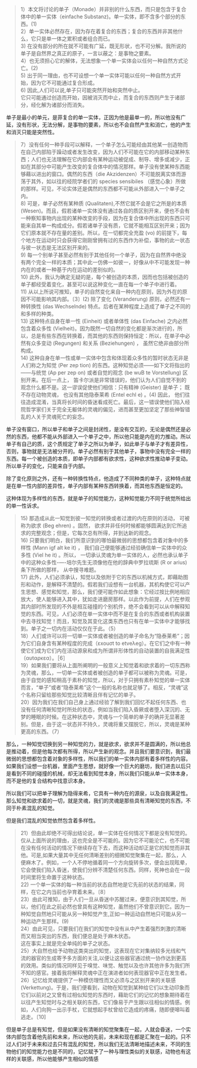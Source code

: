 <blockquote data-pid="FsdYKZaX">1）本文将讨论的单子（Monade）并非别的什么东西，而只是包含于复合体中的单一实体（einfache Substanz)。单一实体，即不含多个部分的东西。(1)<br>2）单一实体必然存在，因为存在着复合的东西；复合的东西并非其他什么，它只是单一体之累积或者组合而已。<br>3) 在没有部分的所在就不可能有广延，既无形状，也不可分解。我所说的单子是自然界之真正的原子，一言以蔽之：是事物之要素。<br>4）也无须担心它的解体，无法想象一个单一实体会以任何一种自然方式沦亡。(2)<br>5) 出于同一理由，也不可设想一个单一实体可能以任何一种自然方式开始，因为它不可能通过复合形成。<br>6) 因此,人们可以说,单子只可能突然开始和突然中止。<br>它只可能通过创造而开始，因被消灭而中止，而复合的东西则产生于诸部分，经化解为诸部分而消失。</blockquote><p data-pid="vc-EwLkH">单子是最小的单元，是菲复合的单一实体，正因为他是最单一的，所以他没有广延，没有形状，无法分解，是事物的要素，所以也不会自然产生和消亡，他的产生和消灭只能是突然性。</p><blockquote data-pid="kx1Z4f2R">7）没有任何一种手段可以解释，一个单子怎么可能经由其他某一创造物而在自己内部陷于躁动或者发生改变，因为人们不可能在它的内部移动某种东西；人们也无法理解在它内部会有某种运动被促成、制导、增多或减少，正如在其部分中可能产生改变的复合体中的情况那样。单子没有使某种东西能够藉以进出的窗口。偶然的东西（die Akzidenzen）不可能脱离实体而游荡于其外，如以往的经院学者们的 species sensibiles （感觉心象）所做的那样。可见，不论实体还是偶然的东西都不可能从外部进入一个单子之内。<br>8) 可是，单子必然有某种质 (Qualitaten),不然它就不会是它之所是的本质 (Wesen)。而且，假若诸单一实体没有通过各自的质区别开来，便也不会有一种察知事物内出现的某种改变的手段，因为在复合体中所出现的东西只可能来自其单一构成成分。假若诸单子没有质，它就不能相互区别开来；因为它们原本就不存在量的差别。所以，在一切都完全充盈 (vo) 的前提下，每个地方在运动时只会获得它刚刚曾拥有过的东西作为补偿，事物的此一状态与彼一状态是无法区别开来的。<br>9) 每一个别单子甚至必然有别于其他任何一个单子，因为在自然界中绝没有两个完全一样的本质；其中此一仿佛一如彼一，好像从中不可能发现一种内在的或者一种基于内在运动的差别似的。<br>10) 此外，我认为确定无疑的是，每个被创造的本质，因而也包括被创造的单子都经受着变化，甚至可以说这种变化一直在每一个单子中进行着。<br>11) 从以上所说可推知，单子的自然变化来自一种内在原则，因为外在的原因不可能影响其内部。〔3〕I2) 除了变化 (Veranderung) 原则，必然还有一种转换性 (das Wechselnde) 特点。后者在某种程度上造成了单子之不同的和多样的种类。<br>13) 这种特点自身在单一性 (Einheit) 或者单体性 (das Einfache) 之内必然包含着众多性 (Vielheit)。因为既然一切自然的变化都是渐次进行的，所以，总是有些东西在转换着，而其他的东西则保持恒定：所以，在单子中必然有众多变动 (Regungen) 和关系 (Beziehungen) ， 虽然它绝非由部分所构成。<br>14) 这种自身在单一性或单一实体中包含和体现着众多性的暂时状态无非是人们称之为知觉 (Per zep tion) 的东西。这种知觉必须——如下文将指出的——与统觉 (Ap per zep on) 或者自觉的观念 (be wuB te Vorstellung) 区别开来。在后一点上， 笛卡尔派是非常错误的，他们认为人们自觉不到的观念什么都不是。这一谬误促使他们相信：只有精神 (Geister) 是单子； 既不存在动物灵魂， 也没有其他隐泰莱希 (Entel echl e) 。(4) 因此， 他们往往造成混淆，当真将长时间的昏迷看成死亡。最后，这一错误使他们陷入经院哲学家们关于完全无躯体的灵魂的偏见，进而甚至更加坚定了那些神智错乱的人关于灵魂死亡的妄念。</blockquote><p data-pid="SP3r4vXe">单子没有窗口，所以单子和单子之间是封闭性，是没有交互的，无论是偶然还是必然的东西，他都不能从外部进入一个单子之中，所以他只能是内在的力推动。所以单子有自己的质，这个质规定了单子之所以为单子，如此单子与单子才有差异性，否则，事物就是无法被分开的。单子必然有别于其他单子，事物中没有完全一样的东西。每一个被创造的本质，即单子内部都有欲求性，这种欲求性推动单子变动。所以单子的变化，只能来自于内部。</p><p data-pid="x8FuRyTR">除了变化原则之外，还有一种转换性特点，他造成了不同种类的单子，这种特点就是在单一性内部的差异性，单子内部有某种东西转换着，而其他东西是恒定的。</p><p data-pid="4Px1Kd_H">这种体现为多样性的东西，就是单子的知觉能力，这种知觉能力不同于统觉所给出的单一性诉求。</p><blockquote data-pid="Y0L784-q">15) 那造成从此一知觉到彼一知觉的转换或者过渡的内在原则的活动， 可被称为欲求 (Beg ehren) 。固然， 欲求并非任何时候都能够圆满达到它所追求的完整观念；但是，它每次总有所得，并到达新的观念。<br>16) 只要我们明白，我们所意识到的哪怕最微弱的思想都包含着对象中的多样性 (Mann igf alt ke it) ， 我们自己便能够通过经验确信单一实体中的众多性 (Viel he it) 。所以， 一切承认灵魂为单一实体的人，必然也承认单子中的这种众多性-—-培尔先生无须像他在他的辞典中罗拉琉斯 (R or arius) 条下所做的那样， 从中搜寻难题。<br>17) 此外，人们必须承认，知觉以及依附于它的东西以机械方式，即藉助图形和动作，是解释不清楚的。假若我们设想有一台机器，其机构使它可以产生思想、感觉和知觉，那么，我们便可能作如此想象：它经过按比例地相应放大，使人能够进入其中，犹如走进磨房那样。以此作为前提，人们在参观其内部时所发现的不外是相互碰撞的个别机件，绝不会看到可以从中解释知觉的东西。可见，人们必须在单一实体中而不是在复合的东西或者机构装置中去寻找知觉！而且，知觉及其变化这类东西也只有在单一实体中才能够找到。单子之一切内在活动仅仅在于此。（5）<br>18）人们或许可以将一切单一实体或者被创造的单子命名为“隐泰莱希”；因为它们自身含有某种程度的完成（εxouσt to etveλeg）。在它们之中有一种使它们成为它们内在活动源泉和成为所谓非形体性的自动装置的自我满足性（αυtαρκεα）。［6］<br>19）如果我们要将从上面所阐明的一般意义上知觉着和欲求着的一切东西称为灵魂，那么，一切单一实体或者被创造的单子都可以被称为灵魂。可是，由于自觉的感知稍高于素朴的知觉，所以，对于只拥有素朴知觉的单一实体而言，“单子”或者“隐泰莱希”这个一般的名称也就足够了。相反，“灵魂”这个名称只留给那些知觉比较清晰且伴有记忆的单子。<br>20）因为我们在我们自己身上通过经验了解到我们回忆不起任何东西、也没有任何清晰知觉时所处的状态，例如当我们陷入昏厥或者堕入深沉的、无梦的睡眠的时候。在这种状态中，灵魂与一个简单的单子的确并无显著差别。但是，由于这一状态并不持久，灵魂将重又摆脱它，所以，灵魂是某种更高的东西。（7）</blockquote><p data-pid="Teo9ndwN">那么，一种知觉切换到另一种知觉的力，就是欲求，欲求并不是圆满的，所以他总是推动着，但是他每次都有所得，所以产生新的观念。并且我们要意识到，我们最微弱的思想都包含着对象的多样性，所以我们的单一实体内部有着多样性的内容。如果我们设想一台机器，里面产生思想，就好像一个巨大的磨坊，我们进去以后只是看到不同的碰撞的机械，却无法看到知觉本身，所以我们只能从单一实体本身，而不是他的复合结构中找意识本身。</p><p data-pid="nIQe1HUh">所以我们可以把单子理解为隐得来希，它具有一种内在的源泉，以及自我满足性。那么知觉和欲求着的一切，就是灵魂，我们的灵魂是那些具有清晰知觉的东西，不同于朴素混乱的知觉。</p><p data-pid="kcoPbYil">但是我们混乱的知觉依然包含着多样性。</p><blockquote data-pid="YdpUb8VC">21）但由此却绝不可得出结论说，单一实体在任何情况下都是没有知觉的。仅从上面所说的理由，这也完全是不可能的。因为它不可能沦亡，也不可能在没有任何活动的情况下继续存在下去，而这种活动却正是它的知觉而非其他。可是,如果大量其中无任何清晰差别的细微知觉聚集在一起，那么，人便麻木了。例如，一个人不停地循着同一个方向旋转多次，便会出现眩晕，它会使我们陷入昏迷，使我们分辨不清楚任何东西。同样，死神也会在一段时间里将生命置于这种状态。<br>22) 一个单一实体的每一种当前的状态自然地是它先前的状态的结果，同样，在它之内当前也孕育着未来。〔8〕<br>23）由此可推知，由于人们一旦从昏迷中苏醒过来，便意识到其知觉，所以，他们在此之前必然也曾具有这种知觉，虽然他们不曾意识到它。因为一种知觉自然地只可能从另一种知觉产生,正如一种运动自然地只可能从另一种运动产生那样。(9)<br>24）由此可见，只要我们在我们的知觉中没有从中产生着强烈刺激的清晰而又相当突出的东西，我们便总是处于麻木状态。<br>这在事实上就是完全单纯的单子之状态。<br>25）大自然也给予动物这类突出的知觉，这表现在它对集纳较多光线和气流的器官的生成寄予多方面的关注,以便让这些器官通过统一协作达到更高的效用。类似的情况同样见于嗅觉、味觉、触觉以及也许其他许多为我们所不知的感官。接着我将解释灵魂中正在演进者如何表现器官中正在发生者。<br>26）记忆给灵魂提供了一种模仿理性而又必须与之区别开来的关联感 (Verkettung)。于是，我们便看到，动物在知觉到某种给它们以生动印象而它们以前对之又曾有过相似知觉的东西时，藉助它们的记忆的想象期待着在以往产生知觉时与之相关联的东西，它们像易于产生跟以往相似的情感。例如，人们向狗一出示手杖，它就想起手杖曾给它造成的疼痛，随即便嗥叫着逃走。〔10]</blockquote><p data-pid="_xikT7uy">但是单子总是有知觉，但是如果没有清晰的知觉聚集在一起，人就会昏迷，一个实体内部包含着他先前和未来，所以他的先前，未来和现在都是汇聚在一起的。只不过人们对于未来和过去只有混乱的知觉，所以我们无法清晰地描述未来，不同的生物他们的知觉能力也是不同的，记忆赋予了一种与理性类似的关联感，动物也有这样的关联感，所以他能够产生相似的情感</p><p></p><p></p><p></p><p></p><p></p><p></p><p></p><p></p><p></p><p></p><p></p><p></p><p></p><p></p><p></p><p></p><p></p><p></p><p></p>